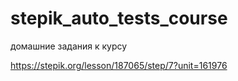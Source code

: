# stepik_auto_tests_course
домашние задания к курсу

https://stepik.org/lesson/187065/step/7?unit=161976
